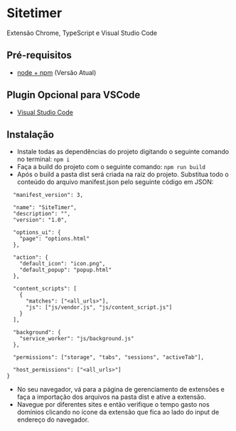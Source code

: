 # Sitetimer


Extensão Chrome, TypeScript e Visual Studio Code

## Pré-requisitos

* [node + npm](https://nodejs.org/) (Versão Atual)

## Plugin Opcional para VSCode

* [Visual Studio Code](https://code.visualstudio.com/)

## Instalação
- Instale todas as dependências do projeto digitando o seguinte comando no terminal:
  ```npm i```
- Faça a build do projeto com o seguinte comando: ```npm run build```
- Após o build a pasta dist será criada na raiz do projeto. Substitua todo o conteúdo do arquivo manifest.json pelo seguinte código em JSON:
```{
  "manifest_version": 3,

  "name": "SiteTimer",
  "description": "",
  "version": "1.0",

  "options_ui": {
    "page": "options.html"
  },

  "action": {
    "default_icon": "icon.png",
    "default_popup": "popup.html"
  },

  "content_scripts": [
    {
      "matches": ["<all_urls>"],
      "js": ["js/vendor.js", "js/content_script.js"]
    }
  ],

  "background": {
    "service_worker": "js/background.js"
  },

  "permissions": ["storage", "tabs", "sessions", "activeTab"],

  "host_permissions": ["<all_urls>"]
}

```

-  No seu navegador, vá para a página de gerenciamento de extensões e faça a importação dos arquivos na pasta dist e ative a extensão.
-  Navegue por diferentes sites e então verifique o tempo gasto nos domínios clicando no ícone da extensão que fica ao lado do input de endereço do navegador.
